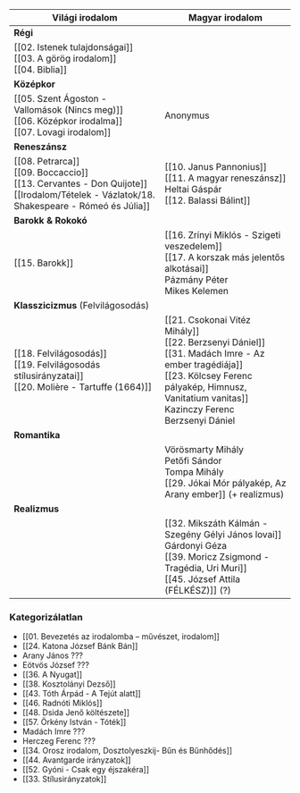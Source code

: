 
| Világi irodalom                                                                                                                                  | Magyar irodalom                                                                                                                                                                                                   |
| ------------------------------------------------------------------------------------------------------------------------------------------------ | ----------------------------------------------------------------------------------------------------------------------------------------------------------------------------------------------------------------- |
| **Régi**                                                                                                                                         |                                                                                                                                                                                                                   |
| [[02. Istenek tulajdonságai]]<br>[[03. A görög irodalom]]<br>[[04. Biblia]]<br>                                                                  |                                                                                                                                                                                                                   |
| **Középkor**                                                                                                                                     |                                                                                                                                                                                                                   |
| [[05. Szent Ágoston - Vallomások (Nincs meg)]]<br>[[06. Középkor irodalma]]<br>[[07. Lovagi irodalom]]                                           | Anonymus                                                                                                                                                                                                          |
| **Reneszánsz**                                                                                                                                   |                                                                                                                                                                                                                   |
| [[08. Petrarca]]<br>[[09. Boccaccio]]<br>[[13. Cervantes - Don Quijote]]<br>[[Irodalom/Tételek - Vázlatok/18. Shakespeare - Rómeó és Júlia]]<br> | [[10. Janus Pannonius]]<br>[[11. A magyar reneszánsz]]<br>Heltai Gáspár<br>[[12. Balassi Bálint]]                                                                                                                 |
| **Barokk & Rokokó**                                                                                                                              |                                                                                                                                                                                                                   |
| [[15. Barokk]]                                                                                                                                   | [[16. Zrínyi Miklós - Szigeti veszedelem]]<br>[[17. A korszak más jelentős alkotásai]]<br>Pázmány Péter<br>Mikes Kelemen                                                                                          |
| **Klasszicizmus** (Felvilágosodás)                                                                                                               |                                                                                                                                                                                                                   |
| [[18. Felvilágosodás]]<br>[[19. Felvilágosodás stílusirányzatai]]<br>[[20. Molière - Tartuffe (1664)]]                                           | [[21. Csokonai Vitéz Mihály]]<br>[[22. Berzsenyi Dániel]]<br>[[31. Madách Imre - Az ember tragédiája]]<br>[[23. Kölcsey Ferenc pályakép, Himnusz, Vanitatium vanitas]]<br>Kazinczy Ferenc<br>Berzsenyi Dániel<br> |
| **Romantika**                                                                                                                                    |                                                                                                                                                                                                                   |
|                                                                                                                                                  | Vörösmarty Mihály<br>Petőfi Sándor<br>Tompa Mihály<br>[[29. Jókai Mór pályakép, Az Arany ember]] (+ realizmus)                                                                                                    |
| **Realizmus**                                                                                                                                    |                                                                                                                                                                                                                   |
|                                                                                                                                                  | [[32. Mikszáth Kálmán - Szegény Gélyi János lovai]]<br>Gárdonyi Géza<br>[[39. Moricz Zsigmond - Tragédia, Uri Muri]]<br>[[45. József Attila (FÉLKÉSZ)]] (?)                                                       |

### Kategorizálatlan

- [[01. Bevezetés az irodalomba – művészet, irodalom]]
- [[24. Katona József Bánk Bán]]
- Arany János ???
- Eötvös József ???
- [[36. A Nyugat]]
- [[38. Kosztolányi Dezső]]
- [[43. Tóth Árpád - A Tejút alatt]]
- [[46. Radnóti Miklós]]
- [[48. Dsida Jenő költészete]]
- [[57. Örkény István - Tóték]]
- Madách Imre ???
- Herczeg Ferenc ???
- [[34. Orosz irodalom, Dosztolyeszkij- Bűn és Bűnhődés]]
- [[44. Avantgarde irányzatok]]
- [[52. Gyóni - Csak egy éjszakéra]]
- [[33. Stílusirányzatok]]
